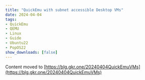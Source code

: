 ```yaml
---
title: "QuickEmu with subnet accessible Desktop VMs"
date: 2024-04-04
tags:
- QuickEmu
- QEMU
- Linux
- Guide
- Ubuntu22
- PopOS22
show_downloads: [false]
---
```


Content moved to [https://blg.gkr.one/20240404QuickEmuVMs](https://blg.gkr.one/20240404QuickEmuVMs)
